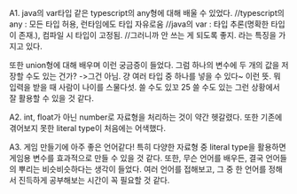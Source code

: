 A1. java의 var타입 같은 typescript의 any형에 대해 배울 수 있었다. 
//typescript의 any : 모든 타입 허용, 런타임에도 타입 자유로움
//java의 var : 타입 추론(명확한 타입이 존재.), 컴파일 시 타입이 고정됨. 
//그러니까 안 쓰는 게 되도록 좋지. 
라는 특징을 가지고 있다. 

또한 union형에 대해 배우며 이런 궁금증이 들었다. 
그럼 하나의 변수에 두 개의 값을 저장할 수도 있는 건가?
->그건 아님. 걍 여러 타입 중 하나를 넣을 수 있다~ 이런 뜻. 
뭐 입력을 받을 때 사람이 나이를 스물다섯. 쓸 수도 있꼬 25 쓸 수도 있는 그런 상황에서 잘 활용할 수 있을 것 같다.

A2. int, float가 아닌 number로 자료형을 처리하는 것이 약간 헷갈렸다. 
또한 기존에 겪어보지 못한 literal type이 처음에는 어색했다.

A3. 게임 만들기에 아주 좋은 언어같다! 특히 다양한 자료형 중 literal type을 활용하면 게임용 변수를 
효과적으로 만들 수 있을 것 같다. 또한, 무슨 언어를 배우든, 결국 언어들의 뿌리는 비슷비슷하다는 생각이 들었다.
여러 언어를 접해보고, 그 중 한 언어를 정해서 진득하게 공부해보는 시간이 꼭 필요할 것 같다. 
